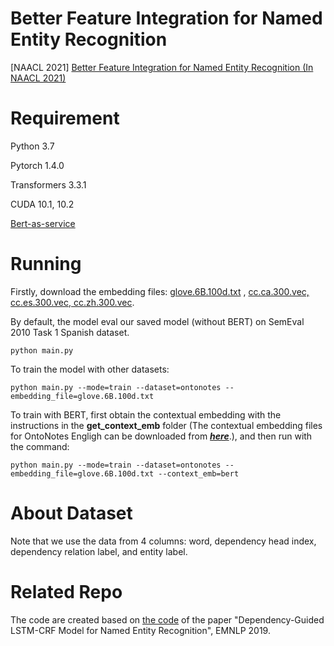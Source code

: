 # Better Feature Integration for Named Entity Recognition

[NAACL 2021] [Better Feature Integration for Named Entity Recognition (In NAACL 2021)](https://arxiv.org/abs/2104.05316)

# Requirement
Python 3.7

Pytorch 1.4.0

Transformers 3.3.1

CUDA 10.1, 10.2

[Bert-as-service](https://github.com/hanxiao/bert-as-service)


# Running   

Firstly, download the embedding files: [glove.6B.100d.txt](https://nlp.stanford.edu/projects/glove/) , [cc.ca.300.vec, cc.es.300.vec, cc.zh.300.vec](https://fasttext.cc/docs/en/crawl-vectors.html).

By default, the model eval our saved model (without BERT) on SemEval 2010 Task 1 Spanish dataset.  

```
python main.py  
```

To train the model with other datasets:    
```
python main.py --mode=train --dataset=ontonotes --embedding_file=glove.6B.100d.txt
```

To train with BERT, first obtain the contextual embedding with the instructions in the **get_context_emb** folder (The contextual embedding files for OntoNotes Engligh can be downloaded from [***here***](https://drive.google.com/drive/folders/1Eh3RR7QDmrjUhY6MCy7QlAcXPQrRC7Fy).), and then run with the command:
```
python main.py --mode=train --dataset=ontonotes --embedding_file=glove.6B.100d.txt --context_emb=bert 
```


# About Dataset

Note that we use the data from 4 columns: word, dependency head index, dependency relation label, and entity label.


# Related Repo
The code are created based on [the code](https://github.com/allanj/ner_with_dependency) of the paper "Dependency-Guided LSTM-CRF Model for Named Entity Recognition", EMNLP 2019.



